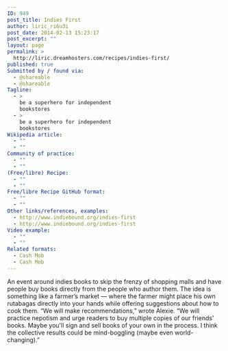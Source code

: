 ```yaml
---
ID: 949
post_title: Indies First
author: liric_ri6u3i
post_date: 2014-02-13 15:23:17
post_excerpt: ""
layout: page
permalink: >
  http://liric.dreamhosters.com/recipes/indies-first/
published: true
Submitted by / found via:
  - @shareable
  - @shareable
Tagline:
  - >
    be a superhero for independent
    bookstores
  - >
    be a superhero for independent
    bookstores
Wikipedia article:
  - ""
  - ""
Community of practice:
  - ""
  - ""
(Free/libre) Recipe:
  - ""
  - ""
Free/libre Recipe GitHub format:
  - ""
  - ""
Other links/references, examples:
  - http://www.indiebound.org/indies-first
  - http://www.indiebound.org/indies-first
Video example:
  - ""
  - ""
Related formats:
  - Cash Mob
  - Cash Mob
---
```

An event around indies books to skip the frenzy of shopping malls and have people buy books directly from the people who author them. The idea is something like a farmer’s market — where the farmer might place his own rutabagas directly into your hands while offering suggestions about how to cook them. “We will make recommendations,” wrote Alexie. “We will practice nepotism and urge readers to buy multiple copies of our friends' books. Maybe you'll sign and sell books of your own in the process. I think the collective results could be mind-boggling (maybe even world-changing).”